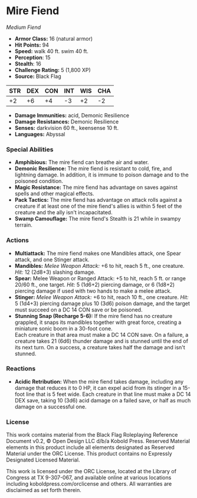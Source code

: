 # Mire Fiend

*Medium* *Fiend*

- **Armor Class:** 16 (natural armor)
- **Hit Points:** 94 
- **Speed:** walk 40 ft. swim 40 ft.
- **Perception**: 15
- **Stealth**: 16
- **Challenge Rating:** 5 (1,800 XP)
- **Source:** Black Flag

| STR | DEX | CON | INT | WIS | CHA |
| --- | --- | --- | --- | --- | --- |
| +2 | +6 | +4 | -3 | +2 | -2 |

- **Damage Immunities:** acid, Demonic Resilience
- **Damage Resistances:** Demonic Resilience
- **Senses:** darkvision 60 ft., keensense 10 ft.
- **Languages:** Abyssal

### Special Abilities

- **Amphibious:** The mire fiend can breathe air and water.
- **Demonic Resilience:** The mire fiend is resistant to cold, fire, and lightning damage. In addition, it is immune to poison damage and to the poisoned condition.
- **Magic Resistance:** The mire fiend has advantage on saves against spells and other magical effects.
- **Pack Tactics:** The mire fiend has advantage on attack rolls against a creature if at least one of the mire fiend's allies is within 5 feet of the creature and the ally isn't incapacitated.
- **Swamp Camouflage:** The mire fiend's Stealth is 21 while in swampy terrain.

### Actions

- **Multiattack:** The mire fiend makes one Mandibles attack, one Spear attack, and one Stinger attack.
- **Mandibles:** _Melee Weapon Attack:_ +6 to hit, reach 5 ft., one creature. _Hit:_ 12 (2d8+3) slashing damage.
- **Spear:** Melee Weapon or Ranged Attack: +5 to hit, reach 5 ft. or range 20/60 ft., one target. _Hit:_ 5 (1d6+2) piercing damage, or 6 (1d8+2) piercing damage if used with two hands to make a melee attack.
- **Stinger:** _Melee Weapon Attack:_ +6 to hit, reach 10 ft., one creature. _Hit:_ 5 (1d4+3) piercing damage plus 10 (3d6) poison damage, and the target must succeed on a DC 14 CON save or be poisoned.
- **Stunning Snap (Recharge 5-6):** If the mire fiend has no creature grappled, it snaps its mandibles together with great force, creating a miniature sonic boom in a 30-foot cone.<br>Each creature in that area must make a DC 14 CON save. On a failure, a creature takes 21 (6d6) thunder damage and is stunned until the end of its next turn. On a success, a creature takes half the damage and isn't stunned.

### Reactions

- **Acidic Retribution:** When the mire fiend takes damage, including any damage that reduces it to 0 HP, it can expel acid from its stinger in a 15-foot line that is 5 feet wide. Each creature in that line must make a DC 14 DEX save, taking 10 (3d6) acid damage on a failed save, or half as much damage on a successful one.


### License

This work contains material from the Black Flag Roleplaying Reference Document v0.2, © Open Design LLC d/b/a Kobold Press. Reserved Material elements in this product include all elements designated as Reserved Material under the ORC License. This product contains no Expressly Designated Licensed Material.

This work is licensed under the ORC License, located at the Library of Congress at TX 9-307-067, and available online at various locations including koboldpress.com/orclicense and others. All warranties are disclaimed as set forth therein.

